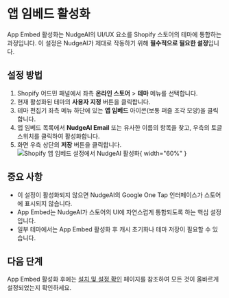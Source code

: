 # 앱 임베드 활성화

App Embed 활성화는 NudgeAI의 UI/UX 요소를 Shopify 스토어의 테마에 통합하는 과정입니다. 이 설정은 NudgeAI가 제대로 작동하기 위해 **필수적으로 필요한 설정**입니다.

## 설정 방법

1. Shopify 어드민 패널에서 좌측 **온라인 스토어** > **테마** 메뉴를 선택합니다.
2. 현재 활성화된 테마의 **사용자 지정** 버튼을 클릭합니다.
3. 테마 편집기 좌측 메뉴 하단에 있는 **앱 임베드** 아이콘(보통 퍼즐 조각 모양)을 클릭합니다.
4. 앱 임베드 목록에서 **NudgeAI Email** 또는 유사한 이름의 항목을 찾고, 우측의 토글 스위치를 클릭하여 활성화합니다.
5. 화면 우측 상단의 **저장** 버튼을 클릭합니다.
![Shopify 앱 임베드 설정에서 NudgeAI 활성화](../../assets/images/shopify_app_embed_nudgeai.png){ width="60%" }

## 중요 사항

- 이 설정이 활성화되지 않으면 NudgeAI의 Google One Tap 인터페이스가 스토어에 표시되지 않습니다.
- App Embed는 NudgeAI가 스토어의 UI에 자연스럽게 통합되도록 하는 핵심 설정입니다.
- 일부 테마에서는 App Embed 활성화 후 캐시 초기화나 테마 저장이 필요할 수 있습니다.

## 다음 단계

App Embed 활성화 후에는 [설치 및 설정 확인](../installation-check/index.md) 페이지를 참조하여 모든 것이 올바르게 설정되었는지 확인하세요.
